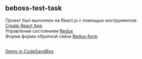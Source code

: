 ## beboss-test-task

Проект был выполнен на React.js с помощью инструментов:<br />
[Create React App](https://github.com/facebook/create-react-app)<br />
Управление состоянием [Redux](https://github.com/reduxjs/redux)<br/>
Форма форма обратной связи [Redux-form](https://github.com/erikras/redux-form)<br/>
<br/>

[Demo in CodeSandBox](https://codesandbox.io/s/biboss-5mmg3)
